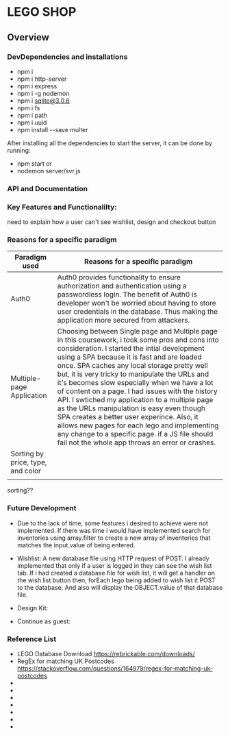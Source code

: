 # LEGO SHOP

<!-- functional requirement


non functional requirement

using vanilla js in frontend i.e CSS, HTML and JavaScript

using node and SQLite in the server -->

## Overview

### DevDependencies and installations

* npm i
* npm i http-server
* npm i express
* npm i -g nodemon
* npm i sqlite@3.0.6
* npm i fs
* npm i path
* npm i uuid
* npm install --save multer

After installing all the dependencies to start the server, it can be done by running:

* npm start or
* nodemon server/svr.js

### API and Documentation

### Key Features and Functionalilty:

need to explain how a user can't see wishlist, design and checkout button

### Reasons for a specific paradigm

| Paradigm used | Reasons for a specific paradigm |
|----| ----|
|Auth0| Auth0 provides functionality to ensure authorization and authentication using a passwordless login. The benefit of Auth0 is developer won't be worried about having to store user credentials in the database. Thus making the application more secured from attackers.|
|Multiple-page Application| Choosing between Single page and Multiple page in this coursework, i took some pros and cons into consideration. I started the intial development using a SPA because it is fast and are loaded once. SPA caches any local storage pretty well but, it is very tricky to manipulate the URLs and it's becomes slow especially when we have a lot of content on a page. I had issues with the history API. I swtiched my application to a multiple page as the URLs manipulation is easy even though SPA creates a better user experince. Also, it allows new pages for each lego and implementing any change to a specific page. if a JS file should fail not the whole app throws an error or crashes. |
|Sorting by price, type, and color| |
|||

sorting??

### Future Development

* Due to the lack of time, some features i desired to achieve were not implemented. If there was time i would have implemented search for inventories using array.filter to create a new array of inventories that matches the input.value of being entered.

* Wishlist: A new database file using HTTP request of POST. I already implemented that only if a user is logged in they can see the wish list tab. If i had created a database file for wish list, it will get a handler on the wish list button then, forEach lego being added to wish list it POST to the database. And also will display the OBJECT.value of that database file.

* Design Kit: 

* Continue as guest: 


### Reference List

* LEGO Database Download https://rebrickable.com/downloads/
* RegEx for matching UK Postcodes
https://stackoverflow.com/questions/164979/regex-for-matching-uk-postcodes
* 
* 
* 
* 
* 
* 
* 

<!--
 -->